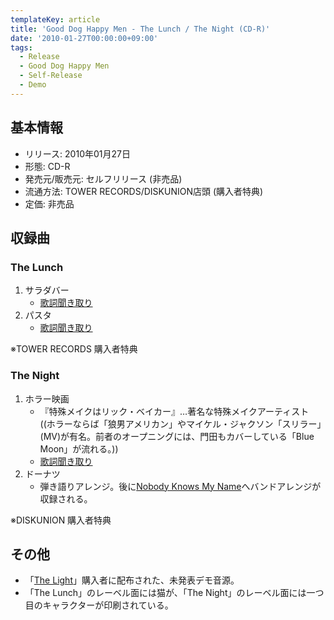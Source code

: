 ```yaml
---
templateKey: article
title: 'Good Dog Happy Men - The Lunch / The Night (CD-R)'
date: '2010-01-27T00:00:00+09:00'
tags:
  - Release
  - Good Dog Happy Men
  - Self-Release
  - Demo
---
```

## 基本情報

* リリース: 2010年01月27日
* 形態: CD-R
* 発売元/販売元: セルフリリース (非売品)
* 流通方法: TOWER RECORDS/DISKUNION店頭 (購入者特典)
* 定価: 非売品

## 収録曲

### The Lunch

1. サラダバー
   * [歌詞聞き取り](/articles/2010-01-27-000001_01)
1. パスタ
   * [歌詞聞き取り](/articles/2010-01-27-000001_02)

※TOWER RECORDS 購入者特典

### The Night

1. ホラー映画
   * 『特殊メイクはリック・ベイカー』…著名な特殊メイクアーティスト ((ホラーならば「狼男アメリカン」やマイケル・ジャクソン「スリラー」(MV)が有名。前者のオープニングには、門田もカバーしている「Blue Moon」が流れる。))
   * [歌詞聞き取り](/articles/2010-01-27-000001_03)
1. ドーナツ
   * 弾き語りアレンジ。後に[Nobody Knows My Name](/articles/2011-06-02-000000)へバンドアレンジが収録される。

※DISKUNION 購入者特典

## その他

* 「[The Light](/articles/2010-01-27-000000)」購入者に配布された、未発表デモ音源。
* 「The Lunch」のレーベル面には猫が、「The Night」のレーベル面には一つ目のキャラクターが印刷されている。
